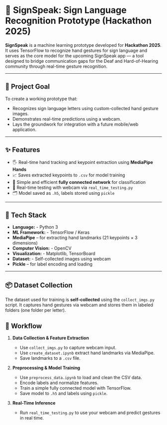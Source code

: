 # 🤟 SignSpeak: Sign Language Recognition Prototype (Hackathon 2025)

**SignSpeak** is a machine learning prototype developed for **Hackathon 2025**. It uses TensorFlow to recognize hand gestures for sign language and serves as the core model for the upcoming SignSpeak app — a tool designed to bridge communication gaps for the Deaf and Hard-of-Hearing community through real-time gesture recognition.

---

## 🎯 Project Goal

To create a working prototype that:

- Recognizes sign language letters using custom-collected hand gesture images.
- Demonstrates real-time predictions using a webcam.
- Lays the groundwork for integration with a future mobile/web application.

---

## ✨ Features

- 🖐️ Real-time hand tracking and keypoint extraction using **MediaPipe Hands**
- 📈 Saves extracted keypoints to `.csv` for model training
- 🧠 Simple and efficient **fully connected network** for classification
- 🧪 Real-time testing with webcam via `real_time_testing.py`
- 🗂️ Model saved as `.h5`, labels stored using `pickle`

---

## 🧰 Tech Stack

- **Language:** - Python 3
- **ML Framework:** - TensorFlow / Keras
- **MediaPipe** – for extracting hand landmarks (21 keypoints × 3 dimensions)
- **Computer Vision:** - OpenCV
- **Visualization:** - Matplotlib, TensorBoard
- **Dataset:** - Self-collected images using webcam
- **Pickle** – for label encoding and loading

---

## 📦 Dataset Collection

The dataset used for training is **self-collected** using the `collect_imgs.py` script. It captures hand gestures via webcam and stores them in labeled folders (one folder per letter).

## 🔄 Workflow

1. **Data Collection & Feature Extraction**
   - Use `collect_imgs.py` to capture webcam input.
   - Use `create_dataset.ipynb` extract hand landmarks via MediaPipe.
   - Save landmarks to a `.csv` file.

2. **Preprocessing & Model Training**
   - Use `preprocess_data.ipynb` to load and clean the CSV data.
   - Encode labels and normalize features.
   - Train a simple fully connected model with TensorFlow.
   - Save model to `.h5` and labels using `pickle`.

3. **Real-Time Inference**
   - Run `real_time_testing.py` to use your webcam and predict gestures in real time.
